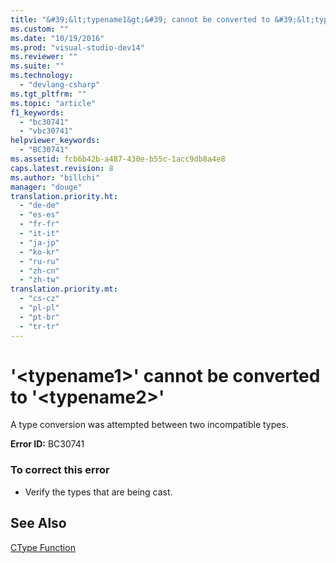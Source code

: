 ```yaml
---
title: "&#39;&lt;typename1&gt;&#39; cannot be converted to &#39;&lt;typename2&gt;&#39; | testtitle"
ms.custom: ""
ms.date: "10/19/2016"
ms.prod: "visual-studio-dev14"
ms.reviewer: ""
ms.suite: ""
ms.technology: 
  - "devlang-csharp"
ms.tgt_pltfrm: ""
ms.topic: "article"
f1_keywords: 
  - "bc30741"
  - "vbc30741"
helpviewer_keywords: 
  - "BC30741"
ms.assetid: fcb6b42b-a487-430e-b55c-1acc9db8a4e8
caps.latest.revision: 8
ms.author: "billchi"
manager: "douge"
translation.priority.ht: 
  - "de-de"
  - "es-es"
  - "fr-fr"
  - "it-it"
  - "ja-jp"
  - "ko-kr"
  - "ru-ru"
  - "zh-cn"
  - "zh-tw"
translation.priority.mt: 
  - "cs-cz"
  - "pl-pl"
  - "pt-br"
  - "tr-tr"
---
```

# &#39;&lt;typename1&gt;&#39; cannot be converted to &#39;&lt;typename2&gt;&#39;
A type conversion was attempted between two incompatible types.  
  
 **Error ID:** BC30741  
  
### To correct this error  
  
-   Verify the types that are being cast.  
  
## See Also  
 [CType Function](../Topic/CType%20Function%20\(Visual%20Basic\).md)
